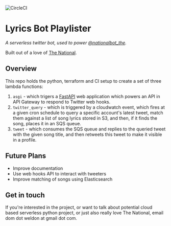 ![CircleCI](https://circleci.com/gh/DomWeldon/lyrics-bot-playlister/tree/master.svg?style=svg)

# Lyrics Bot Playlister

_A serverless twitter bot, used to power [@nationalbot_the](https://twitter.com/nationalbot_the)._

Built out of a love of [The National](https://americanmary.com/).

## Overview

This repo holds the python, terraform and CI setup to create a set of three lambda functions:

1. `asgi` - which trigers a [FastAPI](https://fastapi.tiangolo.com/) web application which powers an API in API Gateway to respond to Twitter web hooks.
2. `twitter_query` - which is triggered by a cloudwatch event, which fires at a given cron schedule to query a specific account's latest tweet, match them against a list of song lyrics stored in S3, and then, if it finds the song, places it in an SQS queue.
3. `tweet` - which consumes the SQS queue and replies to the queried tweet with the given song title, and then retweets this tweet to make it visible in a profile.

## Future Plans

* Improve documentation
* Use web hooks API to interact with tweeters
* Improve matching of songs using Elasticsearch

## Get in touch

If you're interested in the project, or want to talk about potential cloud based serverless python project, or just also really love The National, email dom dot weldon at gmail dot com.
